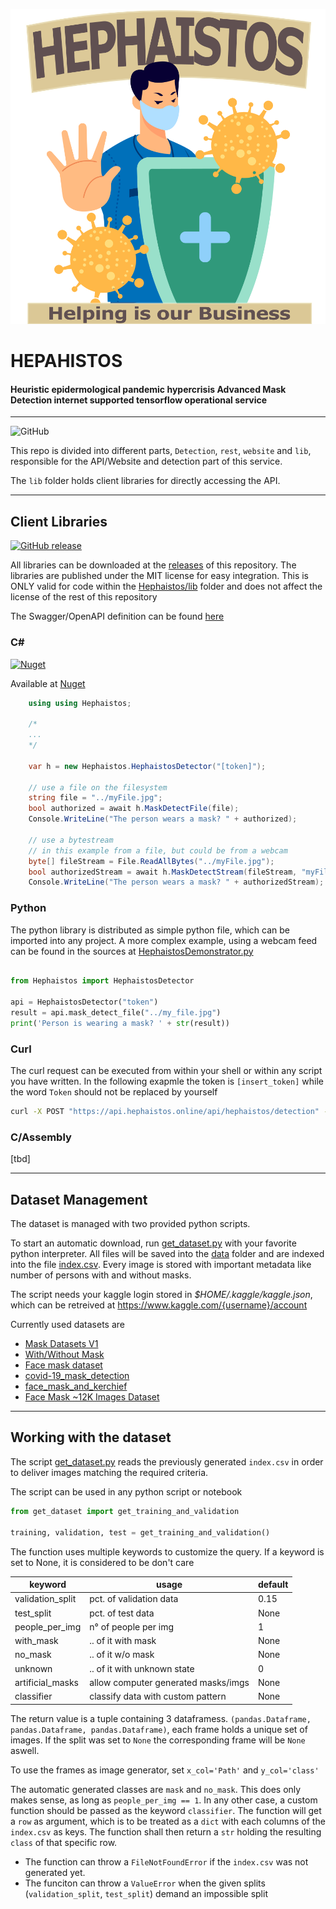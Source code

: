 ![LOGO](https://raw.githubusercontent.com/Mayerch1/Applied-AI-Technologies/master/Hephaistos/res/logo.png)

# HEPAHISTOS
#### Heuristic epidermological pandemic hypercrisis Advanced Mask Detection internet supported tensorflow operational service

---

![GitHub](https://img.shields.io/github/license/mayerch1/Applied-AI-Technologies)


This repo is divided into different parts, `Detection`, `rest`, `website` and ```lib```, responsible for the API/Website and detection part of this service.

The `lib` folder holds client libraries for directly accessing the API.

---

## Client Libraries

[![GitHub release](https://img.shields.io/github/release/mayerch1/Applied-AI-Technologies)](https://github.com/mayerch1/Applied-AI-Technologies/releases/latest)

All libraries can be downloaded at the [releases](https://github.com/mayerch1/Applied-AI-Technologies/releases/latest) of this repository.
The libraries are published under the MIT license for easy integration. This is ONLY valid for code within the [Hephaistos/lib](lib) folder and does not affect the license of the rest of this repository


The Swagger/OpenAPI definition can be found [here](/lib/swagger.yaml)

### C#

[![Nuget](https://img.shields.io/nuget/v/Hephaistos)](https://www.nuget.org/packages/Hephaistos/)

Available at [Nuget](https://www.nuget.org/packages/Hephaistos/)

```c#
    using using Hephaistos;

    /*
    ...
    */

    var h = new Hephaistos.HephaistosDetector("[token]");

    // use a file on the filesystem
    string file = "../myFile.jpg";
    bool authorized = await h.MaskDetectFile(file);
    Console.WriteLine("The person wears a mask? " + authorized);

    // use a bytestream
    // in this example from a file, but could be from a webcam
    byte[] fileStream = File.ReadAllBytes("../myFile.jpg");
    bool authorizedStream = await h.MaskDetectStream(fileStream, "myFile.jpg");
    Console.WriteLine("The person wears a mask? " + authorizedStream);
```


### Python

The python library is distributed as simple python file, which can be imported into any project.
A more complex example, using a webcam feed can be found in the sources at [HephaistosDemonstrator.py](lib/Python/HephaistosDemonstrator.py)

```python

from Hephaistos import HephaistosDetector

api = HephaistosDetector("token")
result = api.mask_detect_file("../my_file.jpg")
print('Person is wearing a mask? ' + str(result))

```


### Curl

The curl request can be executed from within your shell or within any script you have written.
In the following exapmle the token is `[insert_token]` while the word `Token` should not be replaced by yourself

```bash
curl -X POST "https://api.hephaistos.online/api/hephaistos/detection" -H  "accept: application/json" -H  "Authorization: Token [insert_token]" -H  "Content-Type: multipart/form-data" -F "file=@image.png;type=image/png"
```


### C/Assembly

[tbd]


---

## Dataset Management

The dataset is managed with two provided python scripts.

To start an automatic download, run [get_dataset.py](Detection/get_dataset.py) with your favorite python interpreter. All files will be saved into the [data](Detection/data) folder and are indexed into the file [index.csv](Detection/index.csv). Every image is stored with important metadata like number of persons with and without masks.

The script needs your kaggle login stored in _$HOME/.kaggle/kaggle.json_, which can be retreived at https://www.kaggle.com/{username}/account



Currently used datasets are
* [Mask Datasets V1](https://www.kaggle.com/ahmetfurkandemr/mask-datasets-v1)
* [With/Without Mask](https://www.kaggle.com/niharika41298/withwithout-mask)
* [Face mask dataset](https://www.kaggle.com/shreyashwaghe/face-mask-dataset)
* [covid-19_mask_detection](https://www.kaggle.com/omkar1008/covid19-mask-detection)
* [face_mask_and_kerchief](https://www.kaggle.com/kiranbeethoju/face-mask-and-kerchief)
* [Face Mask ~12K Images Dataset](https://www.kaggle.com/ashishjangra27/face-mask-12k-images-dataset)


---

## Working with the dataset

The script [get_dataset.py](Detection/get_dataset.py) reads the previously generated ```index.csv``` in order to deliver images matching the required criteria.

The script can be used in any python script or notebook

```python 
from get_dataset import get_training_and_validation

training, validation, test = get_training_and_validation()
```

The function uses multiple keywords to customize the query. 
If a keyword is set to None, it is considered to be don't care

| keyword           | usage                                 | default |
|---------          |-------                                |---------|
| validation_split  | pct. of validation data               | 0.15    |
| test_split        | pct. of test data                     | None    |
| people_per_img    | n° of people per img                  | 1       |
| with_mask         | .. of it with mask                    | None    |
| no_mask           | .. of it w/o mask                     | None    |
| unknown           | .. of it with unknown state           | 0       |
| artificial_masks  | allow computer generated masks/imgs   | None    |
| classifier        | classify data with custom pattern     | None    |


The return value is a tuple containing 3 dataframess. 
```(pandas.Dataframe, pandas.Dataframe, pandas.Dataframe)```, each frame holds a unique set of images. If the split was set to `None` the corresponding frame will be `None` aswell.

To use the frames as image generator, set `x_col='Path'` and `y_col='class'`


The automatic generated classes are ```mask``` and ```no_mask```. This does only makes sense, as long as ```people_per_img == 1```. In any other case, a custom function should be passed as the keyword  ```classifier```. The function will get a `row` as argument, which is to be treated as a `dict` with each columns of the ```index.csv``` as keys. The function shall then return a `str` holding the resulting `class` of that specific row.


* The function can throw a ```FileNotFoundError``` if the `index.csv` was not generated yet.
* The funciton can throw a ```ValueError``` when the given splits (`validation_split`, `test_split`) demand an impossible split







